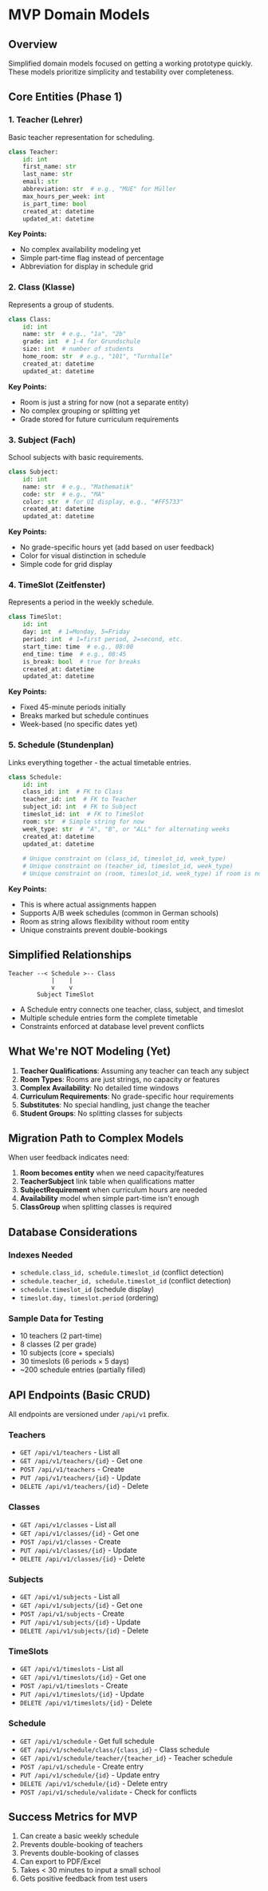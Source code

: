 # MVP Domain Models

## Overview
Simplified domain models focused on getting a working prototype quickly. These models prioritize simplicity and testability over completeness.

## Core Entities (Phase 1)

### 1. Teacher (Lehrer)
Basic teacher representation for scheduling.

```python
class Teacher:
    id: int
    first_name: str
    last_name: str
    email: str
    abbreviation: str  # e.g., "MUE" for Müller
    max_hours_per_week: int
    is_part_time: bool
    created_at: datetime
    updated_at: datetime
```

**Key Points:**
- No complex availability modeling yet
- Simple part-time flag instead of percentage
- Abbreviation for display in schedule grid

### 2. Class (Klasse)
Represents a group of students.

```python
class Class:
    id: int
    name: str  # e.g., "1a", "2b"
    grade: int  # 1-4 for Grundschule
    size: int  # number of students
    home_room: str  # e.g., "101", "Turnhalle"
    created_at: datetime
    updated_at: datetime
```

**Key Points:**
- Room is just a string for now (not a separate entity)
- No complex grouping or splitting yet
- Grade stored for future curriculum requirements

### 3. Subject (Fach)
School subjects with basic requirements.

```python
class Subject:
    id: int
    name: str  # e.g., "Mathematik"
    code: str  # e.g., "MA"
    color: str  # for UI display, e.g., "#FF5733"
    created_at: datetime
    updated_at: datetime
```

**Key Points:**
- No grade-specific hours yet (add based on user feedback)
- Color for visual distinction in schedule
- Simple code for grid display

### 4. TimeSlot (Zeitfenster)
Represents a period in the weekly schedule.

```python
class TimeSlot:
    id: int
    day: int  # 1=Monday, 5=Friday
    period: int  # 1=first period, 2=second, etc.
    start_time: time  # e.g., 08:00
    end_time: time  # e.g., 08:45
    is_break: bool  # true for breaks
    created_at: datetime
    updated_at: datetime
```

**Key Points:**
- Fixed 45-minute periods initially
- Breaks marked but schedule continues
- Week-based (no specific dates yet)

### 5. Schedule (Stundenplan)
Links everything together - the actual timetable entries.

```python
class Schedule:
    id: int
    class_id: int  # FK to Class
    teacher_id: int  # FK to Teacher
    subject_id: int  # FK to Subject
    timeslot_id: int  # FK to TimeSlot
    room: str  # Simple string for now
    week_type: str  # "A", "B", or "ALL" for alternating weeks
    created_at: datetime
    updated_at: datetime
    
    # Unique constraint on (class_id, timeslot_id, week_type)
    # Unique constraint on (teacher_id, timeslot_id, week_type)
    # Unique constraint on (room, timeslot_id, week_type) if room is not null
```

**Key Points:**
- This is where actual assignments happen
- Supports A/B week schedules (common in German schools)
- Room as string allows flexibility without room entity
- Unique constraints prevent double-bookings

## Simplified Relationships

```
Teacher --< Schedule >-- Class
            |    |
            v    v
        Subject TimeSlot
```

- A Schedule entry connects one teacher, class, subject, and timeslot
- Multiple schedule entries form the complete timetable
- Constraints enforced at database level prevent conflicts

## What We're NOT Modeling (Yet)

1. **Teacher Qualifications**: Assuming any teacher can teach any subject
2. **Room Types**: Rooms are just strings, no capacity or features
3. **Complex Availability**: No detailed time windows
4. **Curriculum Requirements**: No grade-specific hour requirements
5. **Substitutes**: No special handling, just change the teacher
6. **Student Groups**: No splitting classes for subjects

## Migration Path to Complex Models

When user feedback indicates need:

1. **Room becomes entity** when we need capacity/features
2. **TeacherSubject** link table when qualifications matter
3. **SubjectRequirement** when curriculum hours are needed
4. **Availability** model when simple part-time isn't enough
5. **ClassGroup** when splitting classes is required

## Database Considerations

### Indexes Needed
- `schedule.class_id, schedule.timeslot_id` (conflict detection)
- `schedule.teacher_id, schedule.timeslot_id` (conflict detection)
- `schedule.timeslot_id` (schedule display)
- `timeslot.day, timeslot.period` (ordering)

### Sample Data for Testing
- 10 teachers (2 part-time)
- 8 classes (2 per grade)
- 10 subjects (core + specials)
- 30 timeslots (6 periods × 5 days)
- ~200 schedule entries (partially filled)

## API Endpoints (Basic CRUD)

All endpoints are versioned under `/api/v1` prefix.

### Teachers
- `GET /api/v1/teachers` - List all
- `GET /api/v1/teachers/{id}` - Get one
- `POST /api/v1/teachers` - Create
- `PUT /api/v1/teachers/{id}` - Update
- `DELETE /api/v1/teachers/{id}` - Delete

### Classes
- `GET /api/v1/classes` - List all
- `GET /api/v1/classes/{id}` - Get one
- `POST /api/v1/classes` - Create
- `PUT /api/v1/classes/{id}` - Update
- `DELETE /api/v1/classes/{id}` - Delete

### Subjects
- `GET /api/v1/subjects` - List all
- `GET /api/v1/subjects/{id}` - Get one
- `POST /api/v1/subjects` - Create
- `PUT /api/v1/subjects/{id}` - Update
- `DELETE /api/v1/subjects/{id}` - Delete

### TimeSlots
- `GET /api/v1/timeslots` - List all
- `GET /api/v1/timeslots/{id}` - Get one
- `POST /api/v1/timeslots` - Create
- `PUT /api/v1/timeslots/{id}` - Update
- `DELETE /api/v1/timeslots/{id}` - Delete

### Schedule
- `GET /api/v1/schedule` - Get full schedule
- `GET /api/v1/schedule/class/{class_id}` - Class schedule
- `GET /api/v1/schedule/teacher/{teacher_id}` - Teacher schedule
- `POST /api/v1/schedule` - Create entry
- `PUT /api/v1/schedule/{id}` - Update entry
- `DELETE /api/v1/schedule/{id}` - Delete entry
- `POST /api/v1/schedule/validate` - Check for conflicts

## Success Metrics for MVP

1. Can create a basic weekly schedule
2. Prevents double-booking of teachers
3. Prevents double-booking of classes
4. Can export to PDF/Excel
5. Takes < 30 minutes to input a small school
6. Gets positive feedback from test users
